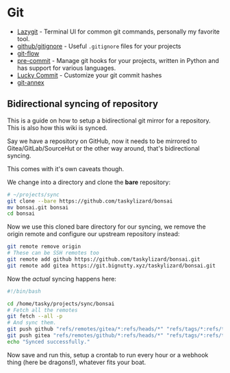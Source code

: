 # Git

- [Lazygit](https://github.com/jesseduffield/lazygit) - Terminal UI for common git commands, personally my favorite tool.
- [github/gitignore](https://github.com/github/gitignore) - Useful `.gitignore` files for your projects
- [git-flow](https://github.com/nvie/gitflow)
- [pre-commit](https://github.com/pre-commit/pre-commit) - Manage git hooks for your projects, written in Python and has support for various languages.
- [Lucky Commit](https://github.com/not-an-aardvark/lucky-commit) - Customize your git commit hashes
- [git-annex](https://git-annex.branchable.com)

## Bidirectional syncing of repository

This is a guide on how to setup a bidirectional git mirror for a repository. This is also how this wiki is synced.

Say we have a repository on GitHub, now it needs to be mirrored to Gitea/GitLab/SourceHut or the other way around, that's bidirectional syncing.

This comes with it's own caveats though.

We change into a directory and clone the **bare** repository:

```bash
# ~/projects/sync
git clone --bare https://github.com/taskylizard/bonsai
mv bonsai.git bonsai
cd bonsai
```

Now we use this cloned bare directory for our syncing, we remove the origin remote and configure our upstream repository instead:

```bash
git remote remove origin
# These can be SSH remotes too
git remote add github https://github.com/taskylizard/bonsai.git
git remote add gitea https://git.bignutty.xyz/taskylizard/bonsai.git
```

Now the _actual_ syncing happens here:

```bash
#!/bin/bash

cd /home/tasky/projects/sync/bonsai
# Fetch all the remotes
git fetch --all -p
# And sync them.
git push github "refs/remotes/gitea/*:refs/heads/*" "refs/tags/*:refs/tags/*"
git push gitea "refs/remotes/github/*:refs/heads/*" "refs/tags/*:refs/tags/*"
echo "Synced successfully."
```

Now save and run this, setup a crontab to run every hour or a webhook thing (here be dragons!), whatever fits your boat.
